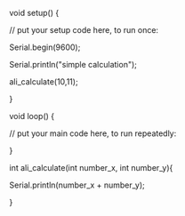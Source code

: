 void setup() {

// put your setup code here, to run once:

Serial.begin(9600);

Serial.println("simple calculation");

ali_calculate(10,11);

}



void loop() {

// put your main code here, to run repeatedly:

}



int ali_calculate(int number_x, int number_y){

   Serial.println(number_x + number_y);

}
